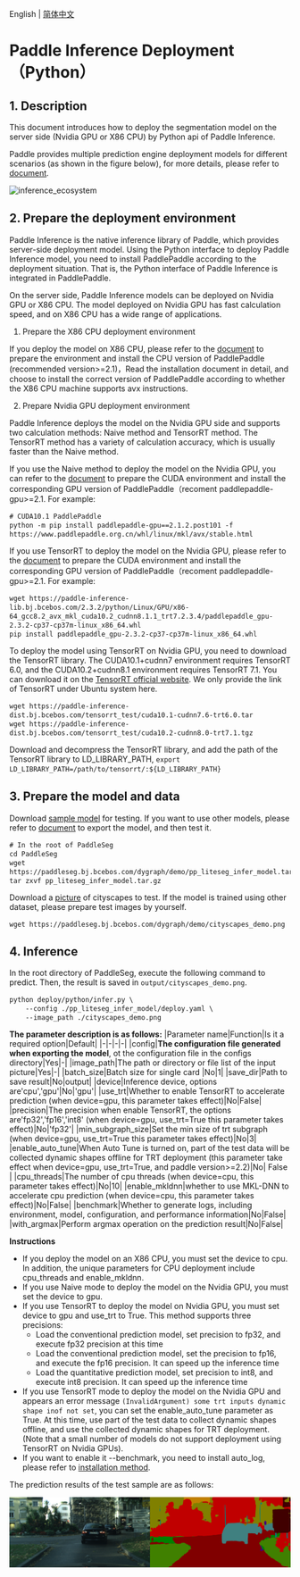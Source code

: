 English | [简体中文](python_inference_cn.md)
# Paddle Inference Deployment（Python）

## 1. Description

This document introduces how to deploy the segmentation model on the server side (Nvidia GPU or X86 CPU) by Python api of Paddle Inference.

Paddle provides multiple prediction engine deployment models for different scenarios (as shown in the figure below), for more details, please refer to [document](https://www.paddlepaddle.org.cn/inference/v2.3/product_introduction/summary.html).

![inference_ecosystem](https://user-images.githubusercontent.com/52520497/130720374-26947102-93ec-41e2-8207-38081dcc27aa.png)

## 2. Prepare the deployment environment

Paddle Inference is the native inference library of Paddle, which provides server-side deployment model. Using the Python interface to deploy Paddle Inference model, you need to install PaddlePaddle according to the deployment situation. That is, the Python interface of Paddle Inference is integrated in PaddlePaddle.

On the server side, Paddle Inference models can be deployed on Nvidia GPU or X86 CPU. The model deployed on Nvidia GPU has fast calculation speed, and on X86 CPU has a wide range of applications.



1) Prepare the X86 CPU deployment environment

If you deploy the model on X86 CPU, please refer to the [document](https://www.paddlepaddle.org.cn/install/quick?docurl=/documentation/docs/zh/install/pip/linux-pip.html) to prepare the environment and install the CPU version of PaddlePaddle (recommended version>=2.1)，Read the installation document in detail, and choose to install the correct version of PaddlePaddle according to whether the X86 CPU machine supports avx instructions.

2) Prepare Nvidia GPU deployment environment

Paddle Inference deploys the model on the Nvidia GPU side and supports two calculation methods: Naive method and TensorRT method. The TensorRT method has a variety of calculation accuracy, which is usually faster than the Naive method.

If you use the Naive method to deploy the model on the Nvidia GPU, you can refer to the [document](https://www.paddlepaddle.org.cn/install/quick?docurl=/documentation/docs/zh/install/pip/linux-pip.html) to prepare the CUDA environment and install the corresponding GPU version of PaddlePaddle（recoment paddlepaddle-gpu>=2.1. For example:

```
# CUDA10.1 PaddlePaddle
python -m pip install paddlepaddle-gpu==2.1.2.post101 -f https://www.paddlepaddle.org.cn/whl/linux/mkl/avx/stable.html
```

If you use TensorRT to deploy the model on the Nvidia GPU, please refer to the [document](https://www.paddlepaddle.org.cn/inference/v2.3/user_guides/download_lib.html#python) to prepare the CUDA environment and install the corresponding GPU version of PaddlePaddle（recoment paddlepaddle-gpu>=2.1. For example:

```
wget https://paddle-inference-lib.bj.bcebos.com/2.3.2/python/Linux/GPU/x86-64_gcc8.2_avx_mkl_cuda10.2_cudnn8.1.1_trt7.2.3.4/paddlepaddle_gpu-2.3.2-cp37-cp37m-linux_x86_64.whl
pip install paddlepaddle_gpu-2.3.2-cp37-cp37m-linux_x86_64.whl
```

To deploy the model using TensorRT on Nvidia GPU, you need to download the TensorRT library.
The CUDA10.1+cudnn7 environment requires TensorRT 6.0, and the CUDA10.2+cudnn8.1 environment requires TensorRT 7.1. You can download it on the [TensorRT official website](https://developer.nvidia.com/tensorrt). We only provide the link of TensorRT under Ubuntu system here.

```
wget https://paddle-inference-dist.bj.bcebos.com/tensorrt_test/cuda10.1-cudnn7.6-trt6.0.tar
wget https://paddle-inference-dist.bj.bcebos.com/tensorrt_test/cuda10.2-cudnn8.0-trt7.1.tgz
```

Download and decompress the TensorRT library, and add the path of the TensorRT library to LD_LIBRARY_PATH, `export LD_LIBRARY_PATH=/path/to/tensorrt/:${LD_LIBRARY_PATH}`

## 3. Prepare the model and data

Download [sample model](https://paddleseg.bj.bcebos.com/dygraph/demo/pp_liteseg_infer_model.tar.gz) for testing.
If you want to use other models, please refer to [document](../../model_export.md) to export the model, and then test it.

```shell
# In the root of PaddleSeg
cd PaddleSeg
wget https://paddleseg.bj.bcebos.com/dygraph/demo/pp_liteseg_infer_model.tar.gz
tar zxvf pp_liteseg_infer_model.tar.gz
```

Download a [picture](https://paddleseg.bj.bcebos.com/dygraph/demo/cityscapes_demo.png) of cityscapes to test.
If the model is trained using other dataset, please prepare test images by yourself.

```
wget https://paddleseg.bj.bcebos.com/dygraph/demo/cityscapes_demo.png
```


## 4. Inference

In the root directory of PaddleSeg, execute the following command to predict. Then, the result is saved in `output/cityscapes_demo.png`.

```shell
python deploy/python/infer.py \
    --config ./pp_liteseg_infer_model/deploy.yaml \
    --image_path ./cityscapes_demo.png
```

**The parameter description is as follows:**
|Parameter name|Function|Is it a required option|Default|
|-|-|-|-|
|config|**The configuration file generated when exporting the model**, ot the configuration file in the configs directory|Yes|-|
|image_path|The path or directory or file list of the input picture|Yes|-|
|batch_size|Batch size for single card |No|1|
|save_dir|Path to save result|No|output|
|device|Inference device, options are'cpu','gpu'|No|'gpu'|
|use_trt|Whether to enable TensorRT to accelerate prediction \(when device=gpu, this parameter takes effect\)|No|False|
|precision|The precision when enable TensorRT, the options are'fp32','fp16','int8' \(when device=gpu, use_trt=True this parameter takes effect\)|No|'fp32'|
|min_subgraph_size|Set the min size of trt subgraph \(when device=gpu, use_trt=True this parameter takes effect\)|No|3|
|enable_auto_tune|When Auto Tune is turned on, part of the test data will be collected dynamic shapes offline for TRT deployment \(this parameter take effect when device=gpu, use_trt=True, and paddle version>=2.2\)|No| False |
|cpu_threads|The number of cpu threads \(when device=cpu, this parameter takes effect\)|No|10|
|enable_mkldnn|whether to use MKL-DNN to accelerate cpu prediction \(when device=cpu, this parameter takes effect\)|No|False|
|benchmark|Whether to generate logs, including environment, model, configuration, and performance information|No|False|
|with_argmax|Perform argmax operation on the prediction result|No|False|

**Instructions**
* If you deploy the model on an X86 CPU, you must set the device to cpu. In addition, the unique parameters for CPU deployment include cpu_threads and enable_mkldnn.
* If you use Naive mode to deploy the model on the Nvidia GPU, you must set the device to gpu.
* If you use TensorRT to deploy the model on Nvidia GPU, you must set device to gpu and use_trt to True. This method supports three precisions:
    * Load the conventional prediction model, set precision to fp32, and execute fp32 precision at this time
    * Load the conventional prediction model, set the precision to fp16, and execute the fp16 precision. It can speed up the inference time
    * Load the quantitative prediction model, set precision to int8, and execute int8 precision. It can speed up the  inference time
* If you use TensorRT mode to deploy the model on the Nvidia GPU and appears an error message `(InvalidArgument) some trt inputs dynamic shape inof not set`, you can set the enable_auto_tune parameter as True. At this time, use part of the test data to collect dynamic shapes offline, and use the collected dynamic shapes for TRT deployment. (Note that a small number of models do not support deployment using TensorRT on Nvidia GPUs).
* If you want to enable it --benchmark, you need to install auto_log, please refer to [installation method](https://github.com/LDOUBLEV/AutoLog).

The prediction results of the test sample are as follows:

![cityscape_predict_demo.png](../../images/cityscapes_predict_demo.png)
